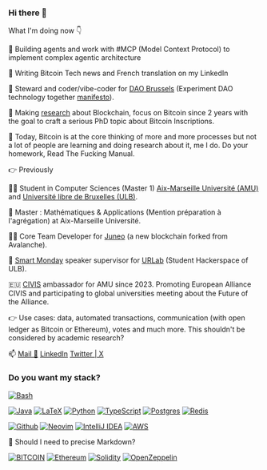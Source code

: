 ### Hi there 👋


What I'm doing now 👇

👷 Building agents and work with #MCP (Model Context Protocol) to implement complex agentic architecture

📝 Writing Bitcoin Tech news and French translation on my LinkedIn

🤝 Steward and coder/vibe-coder for [DAO Brussels](https://github.com/daobrussels) (Experiment DAO technology together [manifesto](https://dao.brussels/manifesto)).

🔭 Making [research](https://github.com/tsua0002/blockchain_research) about Blockchain, focus on Bitcoin since 2 years with the goal to craft a serious PhD topic about Bitcoin Inscriptions. 

💭 Today, Bitcoin is at the core thinking of more and more processes but not a lot of people are learning and doing research about it, me I do. Do your homework, Read The Fucking Manual.


👉 Previously

🧑‍🎓 Student in Computer Sciences (Master 1) [Aix-Marseille Université (AMU)](https://www.univ-amu.fr/) and [Université libre de Bruxelles (ULB)](https://github.com/ulb).

📜 Master : Mathématiques & Applications (Mention préparation à l'agrégation) at Aix-Marseille Université. 

🧑‍💻 Core Team Developer for [Juneo](https://github.com/Juneo-io) (a new blockchain forked from Avalanche).

🧠 [Smart Monday](urlab.be/events/talks) speaker supervisor for [URLab](https://github.com/UrLab) (Student Hackerspace of ULB).

🇪🇺 [CIVIS](civis.eu/en) ambassador for AMU since 2023. Promoting European Alliance CIVIS and participating to global universities meeting about the Future of the Alliance. 

 
👉 Use cases: data, automated transactions, communication (with open ledger as Bitcoin or Ethereum), votes and much more. This shouldn't be considered by academic research? 

📫 [Mail 📩](mailto:thom.suau@orange.fr?subject=Contact) [LinkedIn](https://www.linkedin.com/in/thomas-suau-92932889/) [Twitter | X](https://twitter.com/ThomasSuau)

### Do you want my stack?
[![Bash](https://github.com/odb/official-bash-logo/blob/master/assets/Logos/Icons/PNG/64x64.png)]()

[![Java](https://img.shields.io/badge/java-%23ED8B00.svg?style=for-the-badge&logo=openjdk&logoColor=white)]()
[![LaTeX](https://img.shields.io/badge/latex-%23008080.svg?style=for-the-badge&logo=latex&logoColor=white)]()
[![Python](https://img.shields.io/badge/python-3670A0?style=for-the-badge&logo=python&logoColor=ffdd54)]()
[![TypeScript](https://img.shields.io/badge/TypeScript-007ACC?style=for-the-badge&logo=typescript&logoColor=white)]()
[![Postgres](https://img.shields.io/badge/PostgreSQL-316192?style=for-the-badge&logo=postgresql&logoColor=white)]()
[![Redis](https://img.shields.io/badge/redis-%23DD0031.svg?&style=for-the-badge&logo=redis&logoColor=white)]()

[![Github](https://img.shields.io/badge/-GitHub-black?style=for-the-badge&logo=github&logoColor=white)]()
[![Neovim](https://img.shields.io/badge/NeoVim-%2357A143.svg?&style=for-the-badge&logo=neovim&logoColor=white)]()
[![IntelliJ IDEA](https://img.shields.io/badge/IntelliJIDEA-000000.svg?style=for-the-badge&logo=intellij-idea&logoColor=white)]()
[![AWS](https://img.shields.io/badge/AWS-%23FF9900.svg?style=for-the-badge&logo=amazon-aws&logoColor=white)]()

🤔 Should I need to precise Markdown?

[![BITCOIN](https://img.shields.io/badge/Bitcoin-7c7c7c?style=for-the-badge&logo=bitcoin&logoColor=ff9900)]()
[![Ethereum](https://img.shields.io/badge/Ethereum-716b94?style=for-the-badge&logo=Ethereum&logoColor=79e7e7)]()
[![Solidity](https://img.shields.io/badge/Solidity-c6bfc3.svg?style=for-the-badge&logo=solidity&logoColor=white)]()
[![OpenZeppelin](https://img.shields.io/badge/OpenZeppelin-4E5EE4?logo=OpenZeppelin&logoColor=fff&style=for-the-badge)]()
